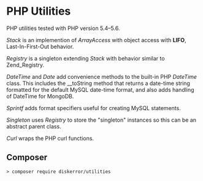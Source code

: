# PHP Utilities

PHP utilities tested with PHP version 5.4–5.6.

*Stack* is an implemention of *ArrayAccess* with object access with **LIFO**, Last-In-First-Out behavior.

*Registry* is a singleton extending *Stack* with behavior similar to Zend_Registry.

*DateTime* and *Date* add convenience methods to the built-in PHP *DateTime* class. This includes the __toString method that returns a date-time string formatted for the default MySQL date-time format, and also adds handling of DateTime for MongoDB.

*Sprintf* adds format specifiers useful for creating MySQL statements.

*Singleton* uses *Registry* to store the "singleton" instances so this can be an abstract parent class.

*Curl* wraps the PHP curl functions.

## Composer
```
> composer require diskerror/utilities
```
